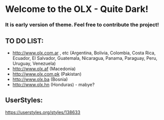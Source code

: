 # Welcome to the OLX - Quite Dark!

### It is early version of theme. Feel free to contribute the project!

## TO DO LIST:

* http://www.olx.com.ar , etc (Argentina, Bolivia, Colombia, Costa Rica, Ecuador, El Salvador, Guatemala, Nicaragua, Panama, Paraguay, Peru, Uruguay, Venezuela)
* http://www.olx.af (Macedonia)
* http://www.olx.com.pk (Pakistan)
* http://www.olx.ba (Bosnia)
* http://www.olx.hn (Honduras) - mabye?

## UserStyles:
https://userstyles.org/styles/138633
